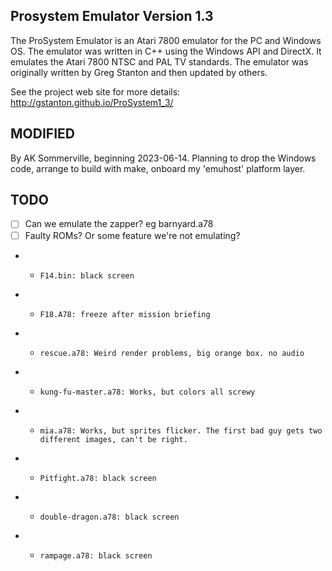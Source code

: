 ## Prosystem Emulator Version 1.3
The ProSystem Emulator is an Atari 7800 emulator for the PC and Windows OS.
The emulator was written in C++ using the Windows API and DirectX.
It emulates the Atari 7800 NTSC and PAL TV standards.
The emulator was originally written by Greg Stanton and then updated by others.

See the project web site for more details:
http://gstanton.github.io/ProSystem1_3/

## MODIFIED

By AK Sommerville, beginning 2023-06-14.
Planning to drop the Windows code, arrange to build with make, onboard my 'emuhost' platform layer.

## TODO

- [ ] Can we emulate the zapper? eg barnyard.a78
- [ ] Faulty ROMs? Or some feature we're not emulating?
- -     F14.bin: black screen
- -     F18.A78: freeze after mission briefing
- -     rescue.a78: Weird render problems, big orange box. no audio
- -     kung-fu-master.a78: Works, but colors all screwy
- -     mia.a78: Works, but sprites flicker. The first bad guy gets two different images, can't be right.
- -     Pitfight.a78: black screen
- -     double-dragon.a78: black screen
- -     rampage.a78: black screen
